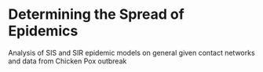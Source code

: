 # Determining the Spread of Epidemics

Analysis of SIS and SIR epidemic models on general given contact networks and data from Chicken Pox outbreak